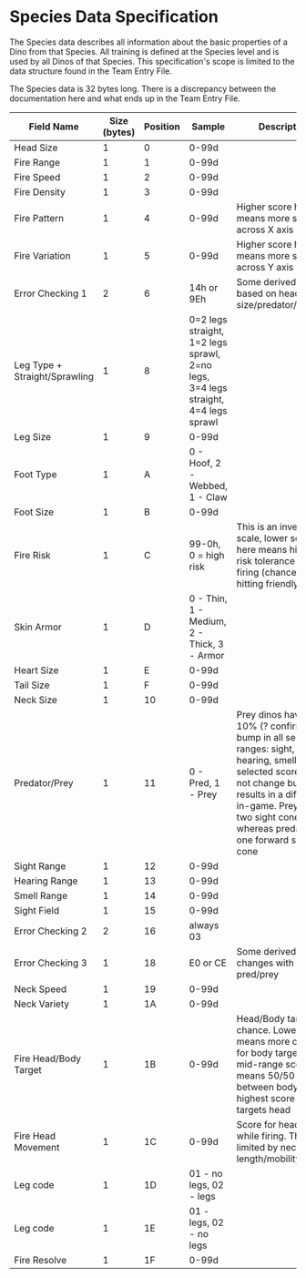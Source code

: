 # Species Data Specification
The Species data describes all information about the basic properties of a Dino from that Species. All training is defined at the Species level and is used by all Dinos of that Species. This specification's scope is limited to the data structure found in the Team Entry File.

The Species data is 32 bytes long. There is a discrepancy between the documentation here and what ends up in the Team Entry File. 

Field Name|Size (bytes)|Position|Sample|Description
---|---|---|---|---
Head Size|1|0|0-99d|||
Fire Range|1|1|0-99d|||
Fire Speed|1|2|0-99d|||
Fire Density|1|3|0-99d|||
Fire Pattern|1|4|0-99d|Higher score here means more scatter across X axis||
Fire Variation|1|5|0-99d|Higher score here means more scatter across Y axis||
Error Checking 1|2|6|14h or 9Eh|Some derived number based on head size/predator/prey/etc|
Leg Type + Straight/Sprawling|1|8|0=2 legs straight, 1=2 legs sprawl, 2=no legs, 3=4 legs straight, 4=4 legs sprawl| |
Leg Size|1|9|0-99d||||
Foot Type|1|A|0 - Hoof, 2 - Webbed, 1 - Claw|||
Foot Size|1|B|0-99d|||
Fire Risk|1|C|99-0h, 0 = high risk|This is an invered scale, lower score here means higher risk tolerance during firing (chance of hitting friendly)||
Skin Armor|1|D|0 - Thin, 1 - Medium, 2 - Thick, 3 - Armor|||
Heart Size|1|E|0-99d|||
Tail Size|1|F|0-99d|||
Neck Size|1|10|0-99d|||
Predator/Prey|1|11|0 - Pred, 1 - Prey|Prey dinos have a 10% (? confirm this) bump in all sensing ranges: sight, hearing, smell. The selected score does not change but it results in a difference in-game. Prey has two sight cones whereas predator has one forward sight cone||
Sight Range|1|12|0-99d|||
Hearing Range|1|13|0-99d|||
Smell Range|1|14|0-99d|||
Sight Field|1|15|0-99d|||
Error Checking 2|2|16|always 03|||
Error Checking 3|1|18|E0 or CE|Some derived number changes with pred/prey||
Neck Speed|1|19|0-99d|||
Neck Variety|1|1A|0-99d|||
Fire Head/Body Target|1|1B|0-99d|Head/Body targeting chance. Lower score means more chance for body targeting, mid-range score means 50/50 chance between body/head, highest score always targets head||
Fire Head Movement|1|1C|0-99d|Score for head shake while firing. This is limited by neck length/mobility||
Leg code|1|1D|01 - no legs, 02 - legs|||
Leg code|1|1E|01 - legs, 02 - no legs|||
Fire Resolve|1|1F|0-99d|||

